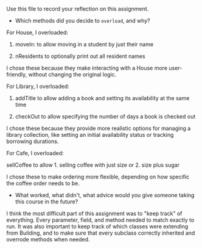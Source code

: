 Use this file to record your reflection on this assignment.

- Which methods did you decide to `overload`, and why?

For House, I overloaded:

1. moveIn: to allow moving in a student by just their name

2. nResidents to optionally print out all resident names

I chose these because they make interacting with a House more user-friendly, without changing the original logic.

For Library, I overloaded:

1. addTitle to allow adding a book and setting its availability at the same time

2. checkOut to allow specifying the number of days a book is checked out

I chose these because they provide more realistic options for managing a library collection, like setting an initial availability status or tracking borrowing durations.

For Cafe, I overloaded:

sellCoffee to allow 1. selling coffee with just size or 2. size plus sugar

I chose these to make ordering more flexible, depending on how specific the coffee order needs to be.

- What worked, what didn't, what advice would you give someone taking this course in the future?

I think the most difficult part of this assignment was to "keep track" of everything.
Every parameter, field, and method needed to match exactly to run. It was also important to keep track of which classes were extending from Building, and to make sure that every subclass correctly inherited and overrode methods when needed.